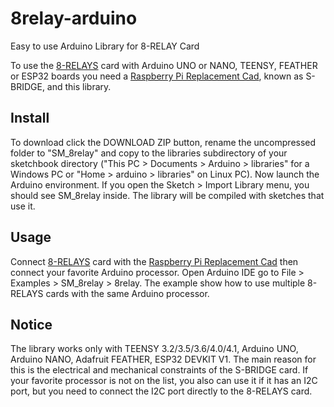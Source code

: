 # 8relay-arduino
Easy to use Arduino Library for 8-RELAY Card

To use the [8-RELAYS](https://sequentmicrosystems.com/product/raspberry-pi-relays-stackable-hat/) card with Arduino  UNO or NANO, TEENSY, FEATHER or ESP32 boards you need a [Raspberry Pi Replacement Cad](https://sequentmicrosystems.com/product/raspberry-pi-replacement-card/), known as S-BRIDGE, and this library.

## Install 

To download click the DOWNLOAD ZIP button, rename the uncompressed folder to "SM_8relay" and copy to the libraries subdirectory of your sketchbook directory ("This PC > Documents > Arduino > libraries" for a Windows PC or "Home > arduino > libraries" on Linux PC). Now launch the Arduino environment. If you open the Sketch > Import Library menu, you should see SM_8relay inside. The library will be compiled with sketches that use it.

## Usage

Connect [8-RELAYS](https://sequentmicrosystems.com/product/raspberry-pi-relays-stackable-hat/) card with the [Raspberry Pi Replacement Cad](https://sequentmicrosystems.com/product/raspberry-pi-replacement-card/) then connect your favorite Arduino processor. Open Arduino IDE go to File > Examples > SM_8relay > 8relay. The example show how to use multiple 8-RELAYS cards with the same Arduino processor.


## Notice

The library works only with TEENSY 3.2/3.5/3.6/4.0/4.1, Arduino UNO, Arduino NANO, Adafruit FEATHER, ESP32 DEVKIT V1. The main reason for this is the electrical and mechanical constraints of the S-BRIDGE card. If your favorite processor is not on the list, you also can use it if it has an I2C port, but you need to connect the I2C port directly to the 8-RELAYS card. 

